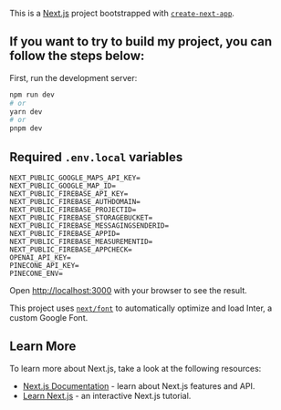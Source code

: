 This is a [Next.js](https://nextjs.org/) project bootstrapped with [`create-next-app`](https://github.com/vercel/next.js/tree/canary/packages/create-next-app).

## If you want to try to build my project, you can follow the steps below:

First, run the development server:

```bash
npm run dev
# or
yarn dev
# or
pnpm dev
```

## Required `.env.local` variables

```
NEXT_PUBLIC_GOOGLE_MAPS_API_KEY=
NEXT_PUBLIC_GOOGLE_MAP_ID=
NEXT_PUBLIC_FIREBASE_API_KEY=
NEXT_PUBLIC_FIREBASE_AUTHDOMAIN=
NEXT_PUBLIC_FIREBASE_PROJECTID=
NEXT_PUBLIC_FIREBASE_STORAGEBUCKET=
NEXT_PUBLIC_FIREBASE_MESSAGINGSENDERID=
NEXT_PUBLIC_FIREBASE_APPID=
NEXT_PUBLIC_FIREBASE_MEASUREMENTID=
NEXT_PUBLIC_FIREBASE_APPCHECK=
OPENAI_API_KEY=
PINECONE_API_KEY=
PINECONE_ENV=
```

Open [http://localhost:3000](http://localhost:3000) with your browser to see the result.

This project uses [`next/font`](https://nextjs.org/docs/basic-features/font-optimization) to automatically optimize and load Inter, a custom Google Font.

## Learn More

To learn more about Next.js, take a look at the following resources:

- [Next.js Documentation](https://nextjs.org/docs) - learn about Next.js features and API.
- [Learn Next.js](https://nextjs.org/learn) - an interactive Next.js tutorial.
